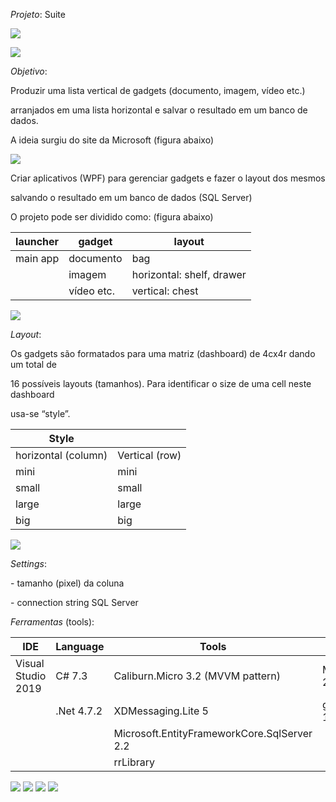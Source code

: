 *Projeto*: Suite

![](media/73b1518089c9bf2b6b6d0dec5b38286f.jpg)

![](media/48edbf6725eabd4e44f7351b30205604.png)

*Objetivo*:

Produzir uma lista vertical de gadgets (documento, imagem, vídeo etc.)

arranjados em uma lista horizontal e salvar o resultado em um banco de dados.

A ideia surgiu do site da Microsoft (figura abaixo)

![](media/1dfbcb5311ca040aef14ec476ce203ba.jpg)

Criar aplicativos (WPF) para gerenciar gadgets e fazer o layout dos mesmos

salvando o resultado em um banco de dados (SQL Server)

O projeto pode ser dividido como: (figura abaixo)

| launcher | gadget                    | layout                                      |
|----------|---------------------------|---------------------------------------------|
| main app | documento                 | bag                                         |
|          | imagem                    | horizontal: shelf, drawer                   |
|          | vídeo etc.                | vertical: chest                             |

![](media/c6a66df256daf27eb3648ed684493f9e.jpg)

*Layout*:

Os gadgets são formatados para uma matriz (dashboard) de 4cx4r dando um total de

16 possíveis layouts (tamanhos). Para identificar o size de uma cell neste
dashboard

usa-se “style”.

| Style               |                |
|---------------------|----------------|
| horizontal (column) | Vertical (row) |
| mini                | mini           |
| small               | small          |
| large               | large          |
| big                 | big            |

![](media/b1ce885d52718db50b27de09967fbb05.jpg)

*Settings*:

\- tamanho (pixel) da coluna

\- connection string SQL Server

*Ferramentas* (tools):

| IDE                | Language          | Tools                                                                                                   | UI                                            |
|--------------------|-------------------|---------------------------------------------------------------------------------------------------------|-----------------------------------------------|
| Visual Studio 2019 | C\# 7.3           | Caliburn.Micro 3.2 (MVVM pattern)                                                                       | MaterialDesignThemes 2.5                      |
|                    | .Net 4.7.2        | XDMessaging.Lite 5                                                                                      | gong-wpf-dragdrop 1.1                         |
|                    |                   | Microsoft.EntityFrameworkCore.SqlServer 2.2                                                             |                                               |
|                    |                   | rrLibrary                                                                                               |                                               |

![](media/SuiteGadgetDocument.jpg)
![](media/SuiteGadgetImage.jpg)
![](media/SuiteLayoutBag.jpg)
![](media/SuiteLayoutShelf.jpg)
